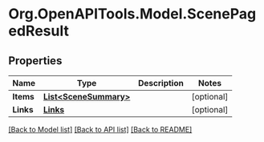 # Org.OpenAPITools.Model.ScenePagedResult
## Properties

Name | Type | Description | Notes
------------ | ------------- | ------------- | -------------
**Items** | [**List&lt;SceneSummary&gt;**](SceneSummary.md) |  | [optional] 
**Links** | [**Links**](Links.md) |  | [optional] 

[[Back to Model list]](../README.md#documentation-for-models) [[Back to API list]](../README.md#documentation-for-api-endpoints) [[Back to README]](../README.md)

